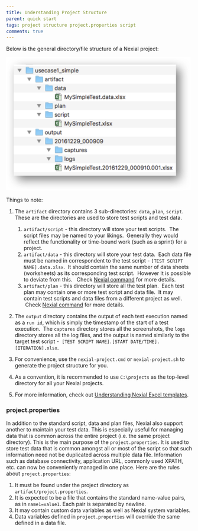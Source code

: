 ```yaml
---
title: Understanding Project Structure
parent: quick start
tags: project structure project.properties script
comments: true
---
```



Below is the general directory/file structure of a Nexial project:

<img src="image/UnderstandingProjectStructure_01.png" style="height:360px"/>

Things to note:
1. The `artifact` directory contains 3 sub-directories: `data`, `plan`, `script`. These are the directories are used 
   to store test scripts and test data.
   1. `artifact/script` \- this directory will store your test scripts.  The script files may be named to your 
   likings.  Generally they would reflect the functionality or time-bound work (such as a sprint) for a project.
   2. `artifact/data` \- this directory will store your test data.  Each data file must be named in correspondent to 
   the test script - `[TEST SCRIPT NAME].data.xlsx`.  It should contain the same number of data sheets (worksheets) as 
   its corresponding test script.  However It is possible to deviate from this.  
   Check [Nexial command](../commands/) for more details. 
   3. `artifact/plan` \- this directory will store all the test plan.  Each test plan may contain one or more test 
   script and data file.  It may contain test scripts and data files from a different project as well.  Check 
   [Nexial command](../commands/) for more details.

2. The `output` directory contains the output of each test execution named as a `run id`, which is simply the 
   timestamp of the start of a test execution.  The `captures` directory stores all the screenshots, the `logs` 
   directory stores all the log files, and the output is named similarly to the target test script - 
   `[TEST SCRIPT NAME].[START DATE/TIME].[ITERATION].xlsx`.

3. For convenience, use the `nexial-project.cmd` or `nexial-project.sh` to generate the project structure for you.

4. As a convention, it is recommended to use `C:\projects` as the top-level directory for all your Nexial projects.

5. For more information, check out [Understanding Nexial Excel templates](UnderstandingExcelTemplates).


### project.properties
In addition to the standard script, data and plan files, Nexial also support another to maintain your test data.  This
is especially useful for managing data that is common across the entire project (i.e. the same project directory). This
is the main purpose of the `project.properties`.  It is used to store test data that is common amongst all or most of 
the script so that such information need not be duplicated across multiple data file.  Information such as database
connectivity, application URL, commonly used XPATH, etc. can now be conveniently managed in one place.  Here are the 
rules about `project.properties`:

1. It must be found under the project directory as `artifact/project.properties`.
2. It is expected to be a file that contains the standard name-value pairs, as in `name1=value1`.  Each pair is 
separated by newline.
3. It may contain custom data variables as well as Nexial system variables.
4. Data variables defined in `project.properties` will override the same defined in a data file.